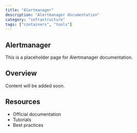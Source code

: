 ```yaml
---
title: "Alertmanager"
description: "Alertmanager documentation"
category: "infrastructure"
tags: ["containers", "tools"]
---
```


## Alertmanager

This is a placeholder page for Alertmanager documentation.

## Overview

Content will be added soon.

## Resources

- Official documentation
- Tutorials
- Best practices
